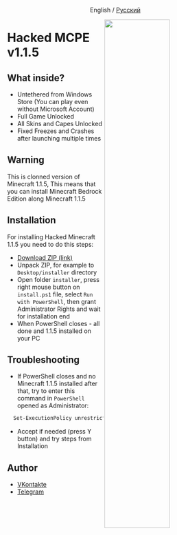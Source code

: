 <p align="center">
<a>English</a>
<h>/</h>
<a href="https://github.com/fwflunky/mcpewin10/blob/main/README.md">Русский</a>
</p>
<img src="https://sun9-78.userapi.com/impg/lmahpWvm9Ca4QvjfgFCj10FHO1nnuyZuXcrgYw/fXaJW3mamEk.jpg?size=735x724&quality=95&sign=b059f62248e531b85d58f5c455737aef&type=album" width="55%" align="right" />

# Hacked MCPE v1.1.5
## What inside?

- Untethered from Windows Store (You can play even without Microsoft Account)
- Full Game Unlocked
- All Skins and Capes Unlocked
- Fixed Freezes and Crashes after launching multiple times


## Warning

This is clonned version of Minecraft 1.1.5, This means that you can install Minecraft Bedrock Edition along Minecraft 1.1.5


## Installation

For installing Hacked Minecraft 1.1.5 you need to do this steps:

- [Download ZIP (link)](https://drive.google.com/file/d/14iif-WK55UE3jUdwiP-0nbAhQpsNwBTB/view?usp=sharing)
- Unpack ZIP, for example to `Desktop/installer` directory
- Open folder `installer`, press right mouse button on `install.ps1` file, select `Run with PowerShell`, then grant Administrator Rights and wait for installation end
- When PowerShell closes - all done and 1.1.5 installed on your PC

## Troubleshooting

- If PowerShell closes and no Minecraft 1.1.5 installed after that, try to enter this command in `PowerShell` opened as Administrator:

```bash
  Set-ExecutionPolicy unrestricted
```

- Accept if needed (press Y button) and try steps from Installation

## Author

- [VKontakte](https://vk.com/vtable)
- [Telegram](https://t.me/lywulf)


